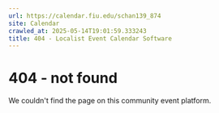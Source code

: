 ```yaml
---
url: https://calendar.fiu.edu/schan139_874
site: Calendar
crawled_at: 2025-05-14T19:01:59.333243
title: 404 - Localist Event Calendar Software
---
```


# 404 - not found
We couldn't find the page on this community event platform.
